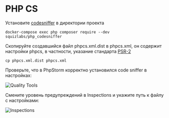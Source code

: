 # PHP CS

Установите [codesniffer](https://github.com/squizlabs/PHP_CodeSniffer) в директории проекта

```
docker-compose exec php composer require --dev squizlabs/php_codesniffer
```

Скопируйте создавшийся файл phpcs.xml.dist в phpcs.xml, он содержит настройки phpcs, в частности, указание стандарта [PSR-2](https://www.php-fig.org/psr/psr-2/)

```
cp phpcs.xml.dist phpcs.xml
```

Проверьте, что в PhpStorm корректно установился code sniffer в настройках:

![Quality Tools](https://raw.githubusercontent.com/intaro/symfony-course/master/practice/lesson-04/img/phpcs_settings.png "Quality tools")

Смените уровень предупреждений в Inspections и укажите путь к файлу с настройками:

![Inspections](https://raw.githubusercontent.com/intaro/symfony-course/master/practice/lesson-04/img/phpcs_inspections.png "Inspections")
